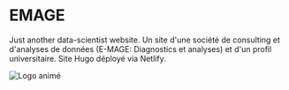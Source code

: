 # EMAGE
Just another data-scientist website. Un site d'une société de consulting et d'analyses de données (E-MAGE: Diagnostics et analyses) et d'un profil universitaire. Site Hugo déployé via Netlify.

![Logo animé](https://github.com/Clement-LVD/EMAGE/tree/main/assets/media/icons/brands/wizard_hat.svg) 
